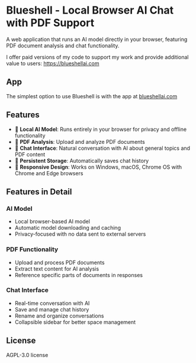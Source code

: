 # Blueshell - Local Browser AI Chat with PDF Support

A web application that runs an AI model directly in your browser, featuring PDF document analysis and chat functionality.

I offer paid versions of my code to support my work and provide additional value to users: https://blueshellai.com

## App

The simplest option to use Blueshell is with the app at [blueshellai.com](https://blueshellai.com)

## Features

- 🤖 **Local AI Model**: Runs entirely in your browser for privacy and offline functionality
- 📄 **PDF Analysis**: Upload and analyze PDF documents
- 💬 **Chat Interface**: Natural conversation with AI about general topics and PDF content
- 💾 **Persistent Storage**: Automatically saves chat history
- 📱 **Responsive Design**: Works on Windows, macOS, Chrome OS with Chrome and Edge browsers

## Features in Detail

### AI Model
- Local browser-based AI model
- Automatic model downloading and caching
- Privacy-focused with no data sent to external servers

### PDF Functionality
- Upload and process PDF documents
- Extract text content for AI analysis
- Reference specific parts of documents in responses

### Chat Interface
- Real-time conversation with AI
- Save and manage chat history
- Rename and organize conversations
- Collapsible sidebar for better space management

## License

AGPL-3.0 license